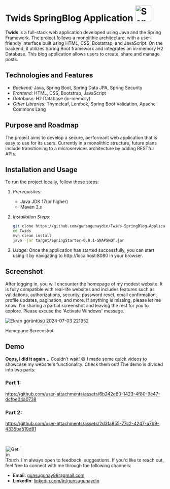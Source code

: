 # Twids SpringBlog Application <img src="https://i.pinimg.com/originals/aa/b2/53/aab2535df89b91451c90d6eacd2a415b.gif" alt="Send Twids Gif" width="50" height="50">

**Twids** is a full-stack web application developed using Java and the Spring Framework. The project follows a monolithic architecture, with a user-friendly interface built using HTML, CSS, Bootstrap, and JavaScript. On the backend, it utilizes Spring Boot framework and integrates an in-memory H2 Database. This blog application allows users to create, share and manage posts. 

## Technologies and Features

- *Backend:* Java, Spring Boot, Spring Data JPA, Spring Security
- *Frontend:* HTML, CSS, Bootstrap, JavaScript
- *Database:* H2 Database (in-memory)
- *Other Libraries:* Thymeleaf, Lombok, Spring Boot Validation, Apache Commons Lang

## Purpose and Roadmap

The project aims to develop a secure, performant web application that is easy to use for its users. Currently in a monolithic structure, future plans include transitioning to a microservices architecture by adding RESTful APIs.

## Installation and Usage

To run the project locally, follow these steps:

1. *Prerequisites:*
   - Java JDK 17(or higher)
   - Maven 3.x

2. *Installation Steps:*

   ```bash
   git clone https://github.com/gunsugunaydin/Twids-SpringBlog-Application.git
   cd Twids
   mvn clean install
   java -jar target/SpringStarter-0.0.1-SNAPSHOT.jar
   
3. *Usage:*
   Once the application has started successfully, you can start using it by navigating to http://localhost:8080 in your browser.

## Screenshot
After logging in, you will encounter the homepage of my modest website. It is fully compatible with real-life websites and includes features such as validations, authorizations, security, password reset, email confirmation, profile updates, pagination, and more. If anything is missing, please let me know. I'm sharing a partial screenshot and leaving the rest for you to explore. Please excuse the 'Activate Windows' message.

![Ekran görüntüsü 2024-07-03 221952](https://github.com/user-attachments/assets/ca8e7c29-30f5-4654-b237-28ab306a96aa)

  Homepage Screenshot

## Demo

**Oops, I did it again...** Couldn't wait! 😅 I made some quick videos to showcase my website's functionality. Check them out! The demo is divided into two parts:

### Part 1:

https://github.com/user-attachments/assets/6b242e60-1423-4f80-9e47-dcfbe04a0738

### Part 2:

https://github.com/user-attachments/assets/2d3fa855-77c2-4247-a7b9-4335ba519d91

<br>

<img src="https://media.tenor.com/O1Zk8YvgJ-EAAAAi/peach-goma-peach.giff" alt="Get in Touch Gif" width="50" height="50">I'm always open to feedback, suggestions. If you'd like to reach out, feel free to connect with me through the following channels:

- **Email**: [gunsugunay98@gmail.com](mailto:gunsugunay98@gmail.com)
- **LinkedIn**: [linkedin.com/in/gunsugunaydin](https://www.linkedin.com/in/gunsugunaydin/)



